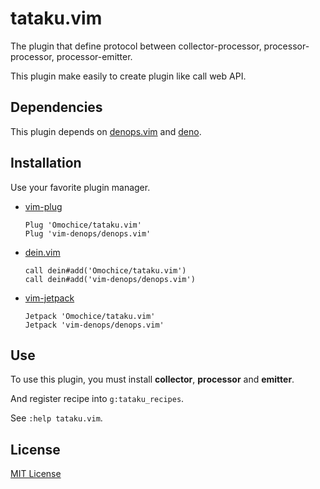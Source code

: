 # tataku.vim

The plugin that define protocol between collector-processor, processor-processor, processor-emitter.

This plugin make easily to create plugin like call web API.


## Dependencies

This plugin depends on [denops.vim](https://github.com/vim-denops/denops.vim) and [deno](https://github.com/denoland/deno).


## Installation

Use your favorite plugin manager.

- [vim-plug](https://github.com/junegunn/vim-plug)
    ```vim
    Plug 'Omochice/tataku.vim'
    Plug 'vim-denops/denops.vim'
    ```
- [dein.vim](https://github.com/Shougo/dein.vim)
    ```vim
    call dein#add('Omochice/tataku.vim')
    call dein#add('vim-denops/denops.vim')
    ```
- [vim-jetpack](https://github.com/tani/vim-jetpack)
    ```vim
    Jetpack 'Omochice/tataku.vim'
    Jetpack 'vim-denops/denops.vim'
    ```

## Use

To use this plugin, you must install **collector**, **processor** and **emitter**.

And register recipe into `g:tataku_recipes`.

See `:help tataku.vim`.


## License

[MIT License](./LICENSE)
